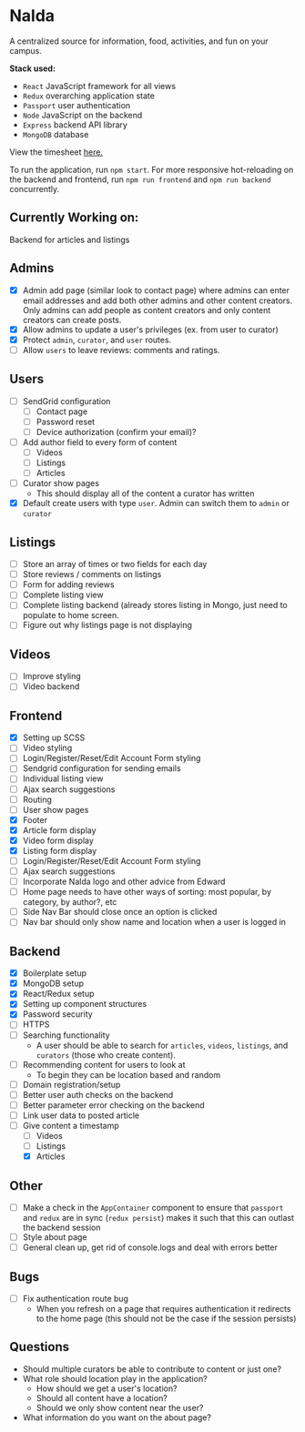 # Nalda

A centralized source for information, food, activities, and fun on your campus.

__Stack used:__
* `React` JavaScript framework for all views
* `Redux` overarching application state
* `Passport` user authentication
* `Node` JavaScript on the backend
* `Express` backend API library
* `MongoDB` database

View the timesheet [here.](https://docs.google.com/spreadsheets/d/1FaistICZ-BuORu7YYm5fFpgii2cvxZKgEpxApWQ_3pY/edit?usp=sharing)

To run the application, run `npm start`. For more responsive hot-reloading on the backend and frontend, run `npm run frontend` and `npm run backend` concurrently.

## Currently Working on:
Backend for articles and listings

## Admins

- [X] Admin add page (similar look to contact page) where admins can enter email addresses and add both other admins and other content creators. Only admins can add people as content creators and only content creators can create posts.
- [X] Allow admins to update a user's privileges (ex. from user to curator)
- [X] Protect `admin`, `curator`, and `user` routes.
- [ ] Allow `users` to leave reviews: comments and ratings.

## Users

- [ ] SendGrid configuration
  - [ ] Contact page
  - [ ] Password reset
  - [ ] Device authorization (confirm your email)?
- [ ] Add author field to every form of content
  - [ ] Videos
  - [ ] Listings
  - [ ] Articles
- [ ] Curator show pages
  * This should display all of the content a curator has written
- [X] Default create users with type `user`. Admin can switch them to `admin` or `curator`

## Listings

- [ ] Store an array of times or two fields for each day
- [ ] Store reviews / comments on listings
- [ ] Form for adding reviews
- [ ] Complete listing view
- [ ] Complete listing backend (already stores listing in Mongo, just need to populate to home screen.
- [ ] Figure out why listings page is not displaying

## Videos

- [ ] Improve styling
- [ ] Video backend

## Frontend

- [X] Setting up SCSS
- [ ] Video styling
- [ ] Login/Register/Reset/Edit Account Form styling
- [ ] Sendgrid configuration for sending emails
- [ ] Individual listing view
- [ ] Ajax search suggestions
- [ ] Routing 	
- [ ] User show pages
- [X] Footer
- [X] Article form display
- [X] Video form display
- [X] Listing form display
- [ ] Login/Register/Reset/Edit Account Form styling
- [ ] Ajax search suggestions
- [ ] Incorporate Nalda logo and other advice from Edward
- [ ] Home page needs to have other ways of sorting: most popular, by category, by author?, etc
- [ ] Side Nav Bar should close once an option is clicked
- [ ] Nav bar should only show name and location when a user is logged in

## Backend

- [X] Boilerplate setup
- [X] MongoDB setup
- [X] React/Redux setup
- [X] Setting up component structures
- [X] Password security
- [ ] HTTPS
- [ ] Searching functionality
  * A user should be able to search for `articles`, `videos`, `listings`, and `curators` (those who create content).
- [ ] Recommending content for users to look at
  * To begin they can be location based and random
- [ ] Domain registration/setup
- [ ] Better user auth checks on the backend
- [ ] Better parameter error checking on the backend
- [ ] Link user data to posted article
- [ ] Give content a timestamp
  - [ ] Videos
  - [ ] Listings
  - [X] Articles

## Other

- [ ] Make a check in the `AppContainer` component to ensure that `passport` and `redux` are in sync (`redux persist`) makes it such that this can outlast the backend session
- [ ] Style about page
- [ ] General clean up, get rid of console.logs and deal with errors better

## Bugs
- [ ] Fix authentication route bug
  * When you refresh on a page that requires authentication it redirects to the home page (this should not be the case if the session persists)

## Questions

* Should multiple curators be able to contribute to content or just one?
* What role should location play in the application?
  * How should we get a user's location?
  * Should all content have a location?
  * Should we only show content near the user?
* What information do you want on the about page?
